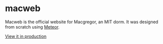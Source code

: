 # macweb

Macweb is the official website for Macgregor, an MIT dorm. It was designed from scratch using [Meteor](https://www.meteor.com/).

[View it in production](http://macgregor.mit.edu/)

